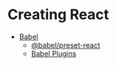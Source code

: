# Creating React

- [Babel](https://babeljs.io/)
  - [@babel/preset-react](https://babeljs.io/docs/en/babel-preset-react)
  - [Babel Plugins](https://babeljs.io/docs/en/plugins/)
